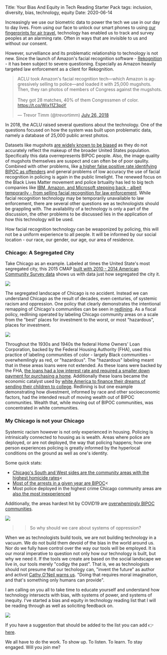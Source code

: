 Title: Your Bias And Equity in Tech Reading Starter Pack
tags: inclusion, diversity, bias, technology, equity
Date: 2020-06-14 

Increasingly we use our biometric data to power the tech we use in our day to day lives. From using our face to unlock our smart phones to using <a href="https://www.clearme.com/how-it-works/">our fingerprints for air travel</a>, technology has enabled us to track and survey peoples at an alarming rate. Often in ways that are invisible to us and without our consent.

However, survelliance and its problematic relationship to technology is not new.
Since the launch of Amazon's facial recognition software - <a href="https://aws.amazon.com/rekognition/">Rekognition</a> - it has been subject to severe questioning. Especially as Amazon heavily targeted law enforcement as a client for Rekognition.

<blockquote class="twitter-tweet"><p lang="en" dir="ltr">ACLU took Amazon&#39;s facial recognition tech—which Amazon is aggressively selling to police—and loaded it with 25,000 mugshots. Then, they ran photos of members of Congress against the mugshots. <br><br>They got 28 matches, 40% of them Congressmen of color. <a href="https://t.co/Wix11Z3poY">https://t.co/Wix11Z3poY</a></p>&mdash; Trevor Timm (@trevortimm) <a href="https://twitter.com/trevortimm/status/1022498711157407745?ref_src=twsrc%5Etfw">July 26, 2018</a></blockquote> <script async src="https://platform.twitter.com/widgets.js" charset="utf-8"></script> 


In 2018, the ACLU raised several questions about the technology. One of the questions focused on how the system was built upon problematic data, namely a database of 25,000 public arrest photos. 

Datasets like mugshots <a href="https://www.cbsnews.com/news/facial-recognition-systems-racism-protests-police-bias/">are widely known to be biased</a> as they do not accurately reflect the makeup of the broader United States population. Specifically this data overrepresents BIPOC people. Also, the image quality of mugshots themselves are suspect and can often be of poor qaulity. 
Combined with other problems, like <a href="https://www.theguardian.com/technology/2018/jul/26/amazon-facial-rekognition-congress-mugshots-aclu">a higher false positive rate identifying BIPOC as offenders</a> and general problems of low accuracy the use of facial recognition in policing is again in the public limelight. The renewed focus on the Black Lives Matter movement and police brtuality has led to big tech companies like <a href="https://www.vox.com/recode/2020/6/10/21287194/amazon-microsoft-ibm-facial-recognition-moratorium-police">IBM, Amazon, and Microsoft stepping back - albeit temporarily - from selling facial recognition for law enforcement</a>. 
While facial recognition technology may be temporarily unavailable to law enforcement, there are several other questions we as technologists should be grappling with. The availability of a technology is only a part of the discussion,  the other problems to be discussed lies in the application of how this technology will be used. 

How facial recognition technology can be weaponized by policing, this will not be a uniform experience to all people. It will be informed by our social location - our race, our gender, our age, our area of residence. 

### Chicago: A Segregated City

Take Chicago as an example. Labeled at times the United State's most segregated city, this 2015 CMAP <a href="https://www.cmap.illinois.gov/updates/all/-/asset_publisher/UIMfSLnFfMB6/content/race-and-ethnicity-in-the-cmap-region">built with 2010 - 2014 American Community Survey data</a> shows us with data just how segregated the city it.

<div style="max-width: 400px, display: center">
    <img src="theme/images/cmap-2014.png" style="max-width: 100%, height:auto, width:auto, display: block">
</div>

The segregated landscape of Chicago is no accident. Instead we can understand Chicago as the result of decades, even centuries, of systemic racism and oppression.
One policy that clearly demonstrates the intentional remapping of Chicago's communities can be seen in <a href="https://www.wbez.org/stories/new-redlining-maps-show-chicago-housing-discrimination/37c0dce7-0562-474a-8e1c-50948219ecbb">redlining</a>. As a fiscal policy, redlining operated by labeling Chicago community areas on a scale from the "best" places for investment to the worst, or most "hazardous", places for investment. 

<div style="max-width: 400px, display: center">
    <img src="theme/images/redlining.jpg" style="max-width: 100%, height:auto, width:auto, display: block">
</div>

Throughout the 1930s and 1940s the federal Home Owners' Loan Corporation, backed by the Federal Housing Authority (FHA), used this practice of labeling communities of color - largely Black communities - overwhemlingly as red, or "hazardous". The "hazardous" labeling meant that in these areas loans were not extended. As these loans were backed by the FHA, <a href="https://www.theatlantic.com/magazine/archive/2014/06/the-case-for-reparations/361631/">the loans had a low interest rate and required a smaller down payment for purchasing a home</a>. Additionally these loans became the economic catalyst used by <a href="http://dspace.calstate.edu/bitstream/handle/10211.3/180032/Erika.EmeryDissertation.pdf?sequence=4">white America to finance their dreams of sending their children to college</a>. Redlining is but one example demonstrating how divestment, informed by race and other socioeconomic factors, had the intended result of moving wealth out of BIPOC communities. Wealth that, while moving out of BIPOC communities, was concentrated in white communities.

### My Chicago is not your Chicago

Systemic racism however is not only experienced in housing. Policing is intrinsically connected to housing as is wealth. Areas where police are deployed, or are not deployed, the way that policing happens; how one person experiences policing is greatly informed by the hyperlocal conditions on the ground as well as one's identity.

Some quick stats:

- <a href="https://www.thetrace.org/2016/12/murder-inequality-neighborhood-homicide-rates/">Chicago's South and West sides are the community areas with the highest homicide rates</a><
- <a href="https://chiyouthjustice.files.wordpress.com/2015/11/arresting-justice_facebook.jpg">Most of the arrests in a given year are BIPOC</a><
- Most police deployed in the highest crime Chicago community areas are <a href="https://www.themarshallproject.org/2016/09/20/the-most-dangerous-neighborhood-the-most-inexperienced-cops">also the most inexperienced</a>

Additionally, the areas hardest hit by COVID19 are <a href="https://abc7chicago.com/coronavirus-illinois-chicago-black-deaths/6203131/">overwhemingly BIPOC communities</a>.

<div style="max-width: 400px, display: center">
    <img src="theme/images/covid19-zip.png" style="max-width: 100%, height:auto, width:auto, display: block">
</div>

>> So why should we care about systems of oppression? 

When we as technologists build tools, we are not building technology in a vacuum. We do not build them devoid of the bias in the world around us. Nor do we fully have control over the way our tools will be employed.
It is our moral imperative to question not only how our technology is built, but why we need it. If the tools we create are based on the social landscape we live in, our tools merely "codigy the past". That is, we as technologists should not presume that our techology can, "invent the future" as author and activst <a href="https://weaponsofmathdestructionbook.com/">Cathy O'Neil warns us</a>. "Doing that requires moral imagination, and that's something only humans can provide".

I am calling on you all to take time to educate yourself and understand how technology intersects with bias, with systems of power, and systems of inequity.
I've started a bias and equity in technology reading list that I will be reading through as well as 
soliciting feedback on. 

<div style="max-width: 400px, display: center">
    <img src="theme/images/reading-list.JPG" style="max-width: 100%, height:auto, width:auto">
</div>

If you have a suggestion that should be added to the list you can add 👉 <a href="https://biasin.tech">here</a>.

We all have to do the work. To show up. To listen. To learn. To stay engaged. Will you join me?